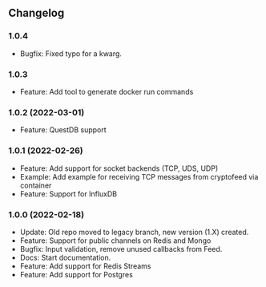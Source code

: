 ## Changelog

### 1.0.4
  * Bugfix: Fixed typo for a kwarg.

### 1.0.3
  * Feature: Add tool to generate docker run commands

### 1.0.2 (2022-03-01)
  * Feature: QuestDB support

### 1.0.1 (2022-02-26)
  * Feature: Add support for socket backends (TCP, UDS, UDP)
  * Example: Add example for receiving TCP messages from cryptofeed via container
  * Feature: Support for InfluxDB

### 1.0.0 (2022-02-18)
  * Update: Old repo moved to legacy branch, new version (1.X) created.
  * Feature: Support for public channels on Redis and Mongo
  * Bugfix: Input validation, remove unused callbacks from Feed.
  * Docs: Start documentation.
  * Feature: Add support for Redis Streams
  * Feature: Add support for Postgres

